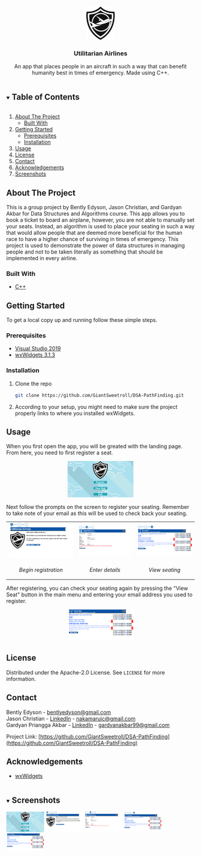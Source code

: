 <!-- PROJECT LOGO -->
<br />
<div align="center">
  <a href="https://github.com/GiantSweetroll/DSA-PathFinding">
    <img src="img/logo.png" alt="Logo" width="15%">
  </a>
  <h3 align="center">Utilitarian Airlines</h3>
  <p>
    An app that places people in an aircraft in such a way that can benefit humanity best in times of emergency. Made using C++.
  </p>
</div>



<!-- TABLE OF CONTENTS -->
<details open="open">
  <summary><h2 style="display: inline-block">Table of Contents</h2></summary>
  <ol>
    <li>
      <a href="#about-the-project">About The Project</a>
      <ul>
        <li><a href="#built-with">Built With</a></li>
      </ul>
    </li>
    <li>
      <a href="#getting-started">Getting Started</a>
      <ul>
        <li><a href="#prerequisites">Prerequisites</a></li>
        <li><a href="#installation">Installation</a></li>
      </ul>
    </li>
    <li><a href="#usage">Usage</a></li>
    <li><a href="#license">License</a></li>
    <li><a href="#contact">Contact</a></li>
    <li><a href="#acknowledgements">Acknowledgements</a></li>
    <li><a href="#screenshots">Screenshots</a></li>
  </ol>
</details>



<!-- ABOUT THE PROJECT -->
## About The Project

<!-- [![Project Screen Shot][product-screenshot]](https://github.com/GiantSweetroll/DSA-PathFinding) -->

This is a group project by Bently Edyson, Jason Christian, and Gardyan Akbar for Data Structures and Algorithms course. This app allows you to book a ticket to board an airplane, however, you are not able to manually set your seats. Instead, an algorithm is used to place your seating in such a way that would allow people that are deemed more beneficial for the human race to have a higher chance of surviving in times of emergency. This project is used to demonstrate the power of data structures in managing people and not to be taken literally as something that should be implemented in every airline.

### Built With

* [C++](https://www.cplusplus.com/)


<!-- GETTING STARTED -->
## Getting Started

To get a local copy up and running follow these simple steps.

### Prerequisites

* [Visual Studio 2019](https://visualstudio.microsoft.com/)
* [wxWidgets 3.1.3](https://www.wxwidgets.org/)

### Installation

1. Clone the repo
   ```sh
   git clone https://github.com/GiantSweetroll/DSA-PathFinding.git
   ```
1. According to your setup, you might need to make sure the project properly links to where you installed wxWidgets.



<!-- USAGE EXAMPLES -->
## Usage
When you first open the app, you will be greated with the landing page. From here, you need to first register a seat.
<div align="center">
  <img src="./img/mainmenu.PNG" width="35%">
</div>

Next follow the prompts on the screen to register your seating. Remember to take note of your email as this will be used to check back your seating.
<div align="center">
  <table class="tableImageCaption">
    <tr>
      <td> <img src="./img/register1.png"> </td>
      <td> <img src="./img/register2.png"> </td>
      <td> <img src="./img/register3.png"> </td>
    </tr>
    <tr>
      <td> <p align="center"><i>Begin registration</i></p> </td>
      <td> <p align="center"><i>Enter details</i></p> </td>
      <td> <p align="center"><i>View seating</i></p> </td>
    </tr>
  </table>
</div>

After registering, you can check your seating again by pressing the "View Seat" button in the main menu and entering your email address you used to register.

<div align="center">
  <img src="./img/seatmap.png"  width="35%">
</div>

<!-- LICENSE -->
## License

Distributed under the Apache-2.0 License. See `LICENSE` for more information.



<!-- CONTACT -->
## Contact

Bently Edyson - bentlyedyson@gmail.com <br>
Jason Christian - [LinkedIn](https://www.linkedin.com/in/jasoncoding/) - nakamarujc@gmail.com <br>
Gardyan Priangga Akbar - [LinkedIn](https://www.linkedin.com/in/gardyanakbar/) - gardyanakbar99@gmail.com

Project Link: [https://github.com/GiantSweetroll/DSA-PathFinding](https://github.com/GiantSweetroll/DSA-PathFinding)



<!-- ACKNOWLEDGEMENTS -->
## Acknowledgements

* [wxWidgets](https://www.wxwidgets.org/)


<!-- SCREENSHOTS -->
<details open="open">
  <summary><h2 style="display: inline-block">Screenshots</h2></summary>
  <img src="./img/mainmenu.PNG" alt="main menu" width="20%">
  <img src="./img/register1.PNG" alt="main menu" width="20%">
  <img src="./img/register2.PNG" alt="main menu" width="20%">
  <img src="./img/register3.PNG" alt="main menu" width="20%">
  <img src="./img/seatmap.PNG" alt="main menu" width="20%">
</details>


<!-- MARKDOWN LINKS & IMAGES -->
<!-- https://www.markdownguide.org/basic-syntax/#reference-style-links -->
[contributors-shield]: https://img.shields.io/github/contributors/github_username/repo.svg?style=for-the-badge
[contributors-url]: https://github.com/github_username/repo/graphs/contributors
[forks-shield]: https://img.shields.io/github/forks/github_username/repo.svg?style=for-the-badge
[forks-url]: https://github.com/github_username/repo/network/members
[stars-shield]: https://img.shields.io/github/stars/github_username/repo.svg?style=for-the-badge
[stars-url]: https://github.com/github_username/repo/stargazers
[issues-shield]: https://img.shields.io/github/issues/github_username/repo.svg?style=for-the-badge
[issues-url]: https://github.com/github_username/repo/issues
[license-shield]: https://img.shields.io/github/license/github_username/repo.svg?style=for-the-badge
[license-url]: https://github.com/github_username/repo/blob/master/LICENSE.txt
[linkedin-shield]: https://img.shields.io/badge/-LinkedIn-black.svg?style=for-the-badge&logo=linkedin&colorB=555
[linkedin-url]: https://linkedin.com/in/github_username
[product-screenshot]: img/register3.PNG
